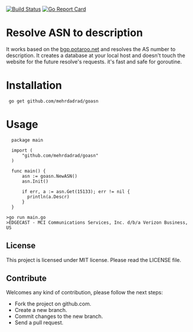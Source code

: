 [![Build Status](https://travis-ci.org/mehrdadrad/goasn.svg?branch=master)](https://travis-ci.org/mehrdadrad/goasn)
[![Go Report Card](https://goreportcard.com/badge/github.com/mehrdadrad/goasn)](https://goreportcard.com/report/github.com/mehrdadrad/goasn)
# Resolve ASN to description
It works based on the [bgp.potaroo.net](http://bgp.potaroo.net/) and resolves the AS number to description. It creates a database at your local host and doesn't touch the website for the future resolve's requests. it's fast and safe for goroutine.

# Installation

     go get github.com/mehrdadrad/goasn

# Usage
```
  package main

  import (
      "github.com/mehrdadrad/goasn"
  )

  func main() {
      asn := goasn.NewASN()
      asn.Init()

      if err, a := asn.Get(15133); err != nil {
        println(a.Descr)
      }
  }
```
```
>go run main.go
>EDGECAST - MCI Communications Services, Inc. d/b/a Verizon Business, US
 ```
## License
This project is licensed under MIT license. Please read the LICENSE file.


## Contribute
Welcomes any kind of contribution, please follow the next steps:

- Fork the project on github.com.
- Create a new branch.
- Commit changes to the new branch.
- Send a pull request.
